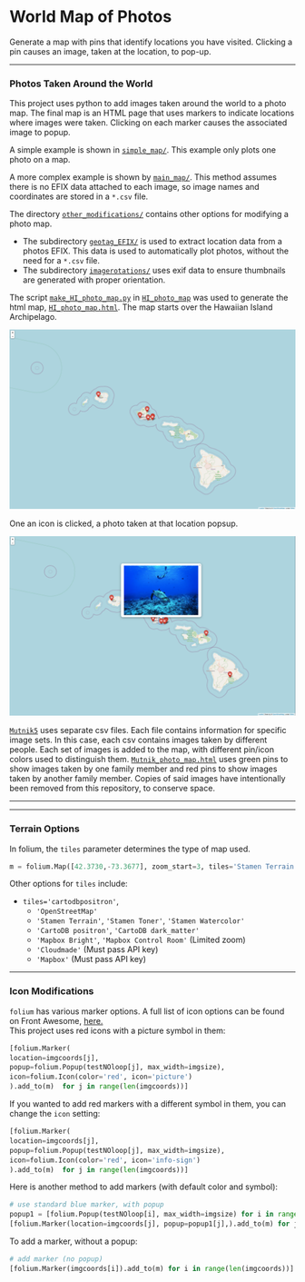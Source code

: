 # World Map of Photos 

Generate a map with pins that identify locations you have visited.  Clicking a pin causes an image, taken at the location, to pop-up.

----
### Photos Taken Around the World
This project uses python to add images taken around the world to a photo map.  The final map is an HTML page that uses markers to indicate locations where images were taken.  Clicking on each marker causes the associated image to popup.

A simple example is shown in [`simple_map/`](./simple_map/).  This example only plots one photo on a map.

A more complex example is shown by [`main_map/`](./main_map/).  This method assumes there is no EFIX data attached to each image, so image names and coordinates are stored in a `*.csv` file.

The directory [`other_modifications/`](./other_modifications/) contains other options for modifying a photo map.
- The subdirectory [`geotag_EFIX/`](./other_modifications/geotag_EFIX/) is used to extract location data from a photos EFIX.  This data is used to automatically plot photos, without the need for a `*.csv` file.
- The subdirectory [`imagerotations/`](./other_modifications/imagerotations/) uses exif data to ensure thumbnails are generated with proper orientation.

The script [`make_HI_photo_map.py`](./HI_photo_map/make_HI_photo_map.py) in [`HI_photo_map`](./HI_photo_map/) was used to generate the html map, [`HI_photo_map.html`](./HI_photo_map/HI_photo_map.html).  The map starts over the Hawaiian Island Archipelago.

![](./HI_photo_map/sample_screenshots/HImapStart.png)

One an icon is clicked, a photo taken at that location popsup.

![](./HI_photo_map/sample_screenshots/HImapSampleImageDisplayed.png)

[`Mutnik5`](./Mutnik5/) uses separate csv files.  Each file contains information for specific image sets.  In this case, each csv contains images taken by different people.  Each set of images is added to the map, with different pin/icon colors used to distinguish them.  [`Mutnik_photo_map.html`](./Mutnik5/Mutnik_photo_map.html) uses green pins to show images taken by one family member and red pins to show images taken by another family member.  Copies of said images have intentionally been removed from this repository, to conserve space.


----
----
### Terrain Options
In folium, the `tiles` parameter determines the type of map used.
```py
m = folium.Map([42.3730,-73.3677], zoom_start=3, tiles='Stamen Terrain')
```
Other options for `tiles` include:
- `tiles='cartodbpositron'`,
    - `'OpenStreetMap'`
    - `'Stamen Terrain'`, `'Stamen Toner'`, `'Stamen Watercolor'`
    - `'CartoDB positron'`, `'CartoDB dark_matter'`
    - `'Mapbox Bright'`, `'Mapbox Control Room'` (Limited zoom)
    - `'Cloudmade'` (Must pass API key)
    - `'Mapbox'` (Must pass API key)


----
### Icon Modifications
`folium` has various marker options.  A full list of icon options can be found on Front Awesome, [here.](https://fontawesome.com/v4.7.0/icons/)<br>
This project uses red icons with a picture symbol in them:
```py
[folium.Marker(
location=imgcoords[j],
popup=folium.Popup(testNOloop[j], max_width=imgsize),
icon=folium.Icon(color='red', icon='picture')
).add_to(m)  for j in range(len(imgcoords))]
```
If you wanted to add red markers with a different symbol in them, you can change the `icon` setting:
```py
[folium.Marker(
location=imgcoords[j],
popup=folium.Popup(testNOloop[j], max_width=imgsize),
icon=folium.Icon(color='red', icon='info-sign')
).add_to(m)  for j in range(len(imgcoords))]
```
Here is another method to add markers (with default color and symbol):
```py
# use standard blue marker, with popup
popup1 = [folium.Popup(testNOloop[i], max_width=imgsize) for i in range(len(testNOloop))]
[folium.Marker(location=imgcoords[j], popup=popup1[j],).add_to(m) for j in range(len(imgcoords))]
```
To add a marker, without a popup:
```py
# add marker (no popup)
[folium.Marker(imgcoords[i]).add_to(m) for i in range(len(imgcoords))] 
```
